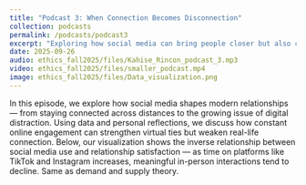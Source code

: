 ```yaml
---
title: "Podcast 3: When Connection Becomes Disconnection"
collection: podcasts
permalink: /podcasts/podcast3
excerpt: "Exploring how social media can bring people closer but also cause distance in real-life relationships"
date: 2025-09-26
audio: ethics_fall2025/files/Kahise_Rincon_podcast_3.mp3
video: ethics_fall2025/files/smaller_podcast.mp4
image: ethics_fall2025/files/Data_visualization.png
---
```

In this episode, we explore how social media shapes modern relationships — from staying connected across distances to the growing issue of digital distraction. Using data and personal reflections, we discuss how constant online engagement can strengthen virtual ties but weaken real-life connection. 
Below, our visualization shows the inverse relationship between social media use and relationship satisfaction — as time on platforms like TikTok and Instagram increases, meaningful in-person interactions tend to decline. Same as demand and supply theory.